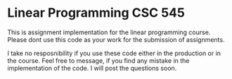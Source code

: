 # Linear Programming CSC 545

This is assignment implementation for the linear programming course.
Please dont use this code as your work for the submission of assignments.

I take no resposnibility if you use these code either in the production or in the course.
Feel free to message, if you find any mistake in the implementation of the code. I will post the 
questions soon.
